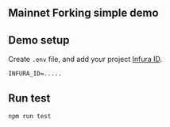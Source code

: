## Mainnet Forking simple demo

## Demo setup

Create `.env` file, and add your project [Infura ID](https://infura.io/dashboard/ethereum).

```
INFURA_ID=.....
```

## Run test

```sh
npm run test
```